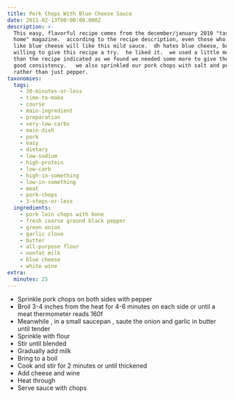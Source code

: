 ```yaml
---
title: Pork Chops With Blue Cheese Sauce
date: 2011-02-13T00:00:00.000Z
description: >-
  This easy, flavorful recipe comes from the december/january 2010 "taste of
  home" magazine.  according to the recipe description, even those who do not
  like blue cheese will like this mild sauce.  dh hates blue cheese, but was
  willing to give this recipe a try.  he liked it.  we used a little more butter
  than the recipe indicated as we found we needed some more to give the roux a
  good consistency.   we also sprinkled our pork chops with salt and pepper,
  rather than just pepper.
taxonomies:
  tags:
    - 30-minutes-or-less
    - time-to-make
    - course
    - main-ingredient
    - preparation
    - very-low-carbs
    - main-dish
    - pork
    - easy
    - dietary
    - low-sodium
    - high-protein
    - low-carb
    - high-in-something
    - low-in-something
    - meat
    - pork-chops
    - 3-steps-or-less
  ingredients:
    - pork loin chops with bone
    - fresh coarse ground black pepper
    - green onion
    - garlic clove
    - butter
    - all-purpose flour
    - nonfat milk
    - blue cheese
    - white wine
extra:
  minutes: 25
---
```

 - Sprinkle pork chops on both sides with pepper
 - Broil 3-4 inches from the heat for 4-6 minutes on each side or until a meat thermometer reads 160f
 - Meanwhile , in a small saucepan , saute the onion and garlic in butter until tender
 - Sprinkle with flour
 - Stir until blended
 - Gradually add milk
 - Bring to a boil
 - Cook and stir for 2 minutes or until thickened
 - Add cheese and wine
 - Heat through
 - Serve sauce with chops
